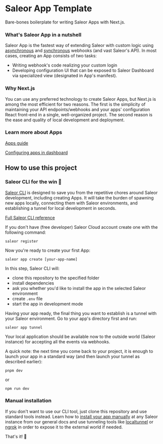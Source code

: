 # Saleor App Template

Bare-bones boilerplate for writing Saleor Apps with Next.js.

### What's Saleor App in a nutshell 
Saleor App is the fastest way of extending Saleor with custom logic using [asynchronous](https://docs.saleor.io/docs/3.x/developer/extending/apps/asynchronous-webhooks) and [synchronous](https://docs.saleor.io/docs/3.x/developer/extending/apps/synchronous-webhooks) webhooks (and vast Saleor's API). In most cases, creating an App consists of two tasks:
* Writing webhook's code realizing your custom login
* Developing configuration UI that can be exposed to Saleor Dashboard via specialized view (designated in App's manifest).

### Why Next.js
You can use any preferred technology to create Saleor Apps, but Next.js is among the most efficient for two reasons. The first is the simplicity of maintaining your API endpoints/webhooks and your apps' configuration React front-end in a single, well-organized project. The second reason is the ease and quality of local development and deployment.

### Learn more about Apps

[Apps guide](https://docs.saleor.io/docs/3.x/developer/extending/apps/key-concepts)

[Configuring apps in dashboard](https://docs.saleor.io/docs/3.x/dashboard/apps)

## How to use this project

### Saleor CLI for the win 🚀
[Saleor CLI](https://github.com/saleor/saleor-cli) is designed to save you from the repetitive chores around Saleor development, including creating Apps. It will take the burden of spawning new apps locally, connecting them with Saleor environments, and establishing a tunnel for local development in seconds.

[Full Saleor CLI reference](https://docs.saleor.io/docs/3.x/developer/cli)

If you don't have (free developer) Saleor Cloud account create one with the following command:
```
saleor register
```

Now you're ready to create your first App:
```
saleor app create [your-app-name]
```

In this step, Saleor CLI will:
- clone this repository to the specified folder
- install dependencies
- ask you whether you'd like to install the app in the selected Saleor environment
- create `.env` file
- start the app in development mode

Having your app ready, the final thing you want to establish is a tunnel with your Saleor environment. Go to your app's directory first and run:
```
saleor app tunnel
```
Your local application should be available now to the outside world (Saleor instance) for accepting all the events via webhooks.

A quick note: the next time you come back to your project, it is enough to launch your app in a standard way (and then launch your tunnel as described earlier):

```
pnpm dev
```
or 
```
npm run dev
```

### Manual installation
If you don't want to use our CLI tool, just clone this repository and use standard tools instead. Learn how to [install your app manually](https://docs.saleor.io/docs/3.x/developer/extending/apps/installing-apps#installation-using-graphql-api) at any Saleor instance from our general docs and use tunneling tools like [localtunnel](https://github.com/localtunnel/localtunnel) or [ngrok](https://ngrok.com/) in order to expose it to the external world if needed.


That's it! 🦄
